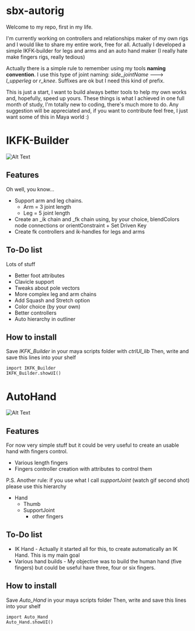 # sbx-autorig
Welcome to my repo, first in my life.

I'm currently working on controllers and relationships maker of my own rigs and I would like to share my entire work, free for all.
Actually I developed a simple IKFK-builder for legs and arms and an auto hand maker (I really hate make fingers rigs, really tedious)

Actually there is a simple rule to remember using my tools **naming convention**. 
I use this type of joint naming: *side_jointName* ---> *l_upperleg* or *r_knee*. Suffixes are ok but I need this kind of prefix.

This is just a start, I want to build always better tools to help my own works and, hopefully, speed up yours.
These things is what I achieved in one full month of study, I'm totally new to coding, there's much more to do.
Any suggestion will be appreciated and, if you want to contribute feel free, I just want some of this in Maya world :)

# IKFK-Builder

![Alt Text](https://media.giphy.com/media/9oNiWOptNcUAJlf9cG/giphy.gif)
## Features

Oh well, you know...

* Support arm and leg chains.
    * Arm = 3 joint length
    * Leg = 5 joint length
* Create an _ik chain and _fk chain using, by your choice, blendColors node connections or orientConstraint + Set Driven Key
* Create fk controllers and ik-handles for legs and arms

## To-Do list

Lots of stuff

* Better foot attributes
* Clavicle support
* Tweaks about pole vectors
* More complex leg and arm chains
* Add Squash and Stretch option
* Color choice (by your own)
* Better controllers
* Auto hierarchy in outliner

## How to install
Save *IKFK_Builder* in your maya scripts folder with *ctrlUI_lib*
Then, write and save this lines into your shelf

```
import IKFK_Builder
IKFK_Builder.showUI()
```

# AutoHand
![Alt Text](https://media.giphy.com/media/NYyDRYhQClclSwf4Fh/giphy.gif)
## Features 

For now very simple stuff but it could be very useful to create an usable hand with fingers control.

* Various length fingers
* Fingers controller creation with attributes to control them

P.S. Another rule: if you use what I call _supportJoint_ (watch gif second shot) please use this hierarchy

- Hand
    - Thumb
    - SupportJoint
        - other fingers

## To-Do list

* IK Hand - Actually it started all for this, to create automatically an IK Hand. This is my main goal
* Various hand builds - My objective was to build the human hand (five fingers) but could be useful have three, four or six fingers.

## How to install
Save *Auto_Hand* in your maya scripts folder
Then, write and save this lines into your shelf

```
import Auto_Hand
Auto_Hand.showUI()
```